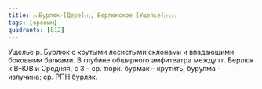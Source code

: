 ```yaml
---
title: ⒜Бурлюк-[Дере]⒯, Берлюкское [Ущелье]⒯⒵
tags: [ороним]
quadrants: [В12]
---
```


Ущелье р. Бурлюк с крутыми лесистыми склонами и впадающими боковыми балками. В
глубине обширного амфитеатра между гг. Берлюк к В–ЮВ и Средняя, с З – ср. тюрк.
бурмак – крутить, бурулма - излучина; ср. РПН бурляк.
